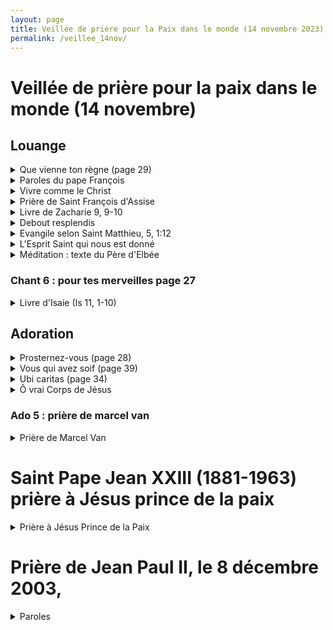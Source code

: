 ```yaml
---
layout: page
title: Veillée de prière pour la Paix dans le monde (14 novembre 2023)
permalink: /veillee_14nov/
---
```

# Veillée de prière pour la paix dans le monde (14 novembre)

## Louange
 
<details>
<summary> Que vienne ton règne (page 29) </summary>
  <br>
R. Que vienne ton règne,<br>
Que ton Nom soit sanctifié,<br>
Sur la terre comme au ciel,<br>
Que ta volonté soit faite.<br>
Que coule en torrents<br>
Ton Esprit de vérité.<br>
Donne-nous ton espérance,<br>
Ton amour, ta sainteté.<br>
<br>
1. Qui pourrait nous séparer<br>
De ton amour immense ?<br>
Qui pourrait nous détourner<br>
De ta miséricorde ?<br>
<br>
2. Tu habites nos louanges,<br>
Tu inspires nos prières,<br>
Nous attires en ta présence<br>
Pour nous tourner vers nos frères.<br>
<br>
Pont :<br>
Délivre-nous de tout mal,<br>
Donne la paix à ce temps !<br>
Libère-nous du péché,<br>
Toi qui fais miséricorde !<br>
Rassure-nous dans l’épreuve,<br>
Nous espérons ton Royaume !<br>
Tu nous promets le bonheur,<br>
L’Avènement de Jésus !<br>
<br>
3. Tu seras notre lumière,<br>
Il n’y aura plus de nuit.<br>
Ton Nom sera sur nos lèvres,<br>
De larmes, il n’y aura plus.<br>

</details>

<details>
<summary> Paroles du pape François </summary>
 <br>
« Dans le cœur et dans la pensée de Dieu notre monde est la 'maison de l’harmonie et de la paix', et est le lieu où tous peuvent trouver leur place et se sentir 'chez soi', parce que cela est « bon ». Tout le créé forme un ensemble harmonieux, bon, mais surtout les humains, faits à l’image et à la ressemblance de Dieu, sont une unique famille, dans laquelle les relations sont marquées par une fraternité réelle non seulement proclamée en paroles : l’un et l’autre sont le frère et la sœur à aimer, et la relation avec Dieu qui est amour, fidélité, bonté se reflète sur toutes les relations entre les êtres humains et apporte l’harmonie à la création tout entière. Le monde de Dieu est un monde dans lequel chacun se sent responsable de l’autre, du bien de l’autre. […]<br>

Quand l’homme pense seulement à lui-même, à ses propres intérêts et se place au centre, quand il se laisse séduire par les idoles de la domination et du pouvoir, quand il se met à la place de Dieu, alors il abîme toutes les relations, il ruine tout ; et il ouvre la porte à la violence, à l’indifférence, au conflit.[…]<br>

 Comme je voudrais que pendant un moment tous les hommes et toutes les femmes de bonne volonté regardent la Croix ! On peut y lire la réponse de Dieu : là, à la violence on ne répond pas par la violence, à la mort, on ne répond pas par le langage de la mort. Dans le silence de la Croix, se tait le bruit des armes et parle le langage de la réconciliation, du pardon, du dialogue, de la paix. […]<br>
 
Regarde la douleur de ton frère, et n’ajoute pas une autre douleur, arrête ta main, reconstruis l’harmonie qui s’est brisée ; et cela non par le conflit, mais par la rencontre ! Que se taisent les armes ! La guerre marque toujours l’échec de la paix, elle est toujours une défaite pour l’humanité. Encore une fois, les paroles de Paul VI résonnent : « Plus les uns contre les autres, plus, jamais !... Jamais plus la guerre, jamais plus la guerre ! » (Discours aux Nations unies, 4 octobre 1965 : AAS 57 [1965], 881). « La paix s’affermit seulement par la paix, celle qui n’est pas séparable des exigences de la justice, mais qui est alimentée par le sacrifice de soi, par la clémence, par la miséricorde, par la charité » (Message pour la Journée mondiale de la Paix 1976 AAS 67 [1975], 671). Frères et sœurs, pardon, dialogue, réconciliation sont les paroles de la paix : […] au Moyen-Orient, partout dans le monde ! Prions, ce soir, pour la réconciliation et pour la paix, travaillons pour la réconciliation et pour la paix, et devenons tous, dans tous les milieux, des hommes et des femmes de réconciliation et de paix ! Ainsi-soit-il. »
</details>

<details>
<summary> Vivre comme le Christ </summary>
 <br>
 
R. Vivre comme le Christ, toujours livré à l’amour,<br>
Pour aller son chemin de vie,<br>
Dans la confiance, la force et la louange.<br>
<br>
1. Ne soyez pas ces ombres d’hommes<br>
Qui vont devant eux au hasard.<br>
Mais faites fructifier en vous<br>
Les dons que Dieu vous a donnés pour vivre.<br>
<br>
2. Pour préparer votre avenir,<br>
Demandez simplement à̀ Dieu<br>
La force de bien accomplir<br>
Tout ce qu’il attendra de nous pour vivre<br>
<br>
3. Tant que le souffle nous tient vie,<br>
Il nous faut bénir notre Dieu<br>
Nous chanterons sans nous lasser<br>
Son infinie miséricorde pour vivre<br>
<br>
4. Soyez compatissants et bons<br>
Pour tous ceux qui souffrent et qui pleurent<br>
Vous savez que votre bonheur<br>
Est de semer la joie de Dieu pour vivre<br>
<br>
5. Avec un cœur plein de confiance,<br>
Remettez à Dieu votre vie<br>
Ayez foi en sa providence,<br>
C’est son amour qui nous conduit pour vivre.<br>
<br>
</details>

<details>
<summary> Prière de Saint François d'Assise </summary>
 <br>
 
Seigneur, fais de moi un instrument de ta paix,
Là où est la haine, que je mette l’amour.
Là où est l’offense, que je mette le pardon.
Là où est la discorde, que je mette l’union.
Là où est l’erreur, que je mette la vérité.
Là où est le doute, que je mette la foi.
Là où est le désespoir, que je mette l’espérance.
Là où sont les ténèbres, que je mette la lumière.
Là où est la tristesse, que je mette la joie.
O Seigneur, que je ne cherche pas tant à
être consolé qu’à consoler,
à être compris qu’à comprendre,
à être aimé qu’à aimer.
Car c’est en se donnant qu’on reçoit,
c’est en s’oubliant qu’on se retrouve,
c’est en pardonnant qu’on est pardonné,
c’est en mourant qu’on ressuscite à l’éternelle vie. 
Chant 3 

Qu'ils sont beaux sur toutes les montagnes
Les pieds de celui qui porte la nouvelle
Qui annonce la paix, la joie, la délivrance
Et qui te dit que ton Dieu règne
Qu'ils sont beaux sur toutes les montagnes
Les pieds de celui qui porte la nouvelle
Qui annonce la paix, la joie, la délivrance
Et qui te dit que ton Dieu règne
R. Eclatez tous en criant de joie
Car le Seigneur a racheté son peuple
Il nous a libéré du joug de l'esclavage
Et nous a donné son esprit
Réveille-toi, ô Jérusalem
Revêtue de tes habits de fête
Et secoue ta poussière, avance vers ton Dieu
Car il a consolé son peuple
Réveille-toi, ô Jérusalem
Revêtue de tes habits de fête
Et secoue ta poussière, avance vers ton Dieu
Car il a consolé son peuple


Oh écoutez l'arbre des guetteurs
Ils élèvent la voix
Et ils crient d'allégresse
Car de leurs propres yeux
Ils ont vu le Seigneur
Revenir en gloire à Sion
Oh écoutez l'arbre des guetteurs
Ils élèvent la voix
Et ils crient d'allégresse
Car de leurs propres yeux
Ils ont vu le Seigneur
Revenir en gloire à Sion

</details> 

<details>
<summary> Livre de Zacharie 9, 9-10 </summary>
 <br>
« Exulte de toutes tes forces, fille de Sion ! Pousse des cris de joie, fille de Jérusalem ! Voici ton roi qui vient à toi : il est juste et victorieux, pauvre et monté sur un âne, un ânon, le petit d’une ânesse.
Ce roi fera disparaître d’Éphraïm les chars de guerre, et de Jérusalem les chevaux de combat ; il brisera l’arc de guerre, et il proclamera la paix aux nations. »

</details>

<details>
<summary> Debout resplendis </summary>
 <br>

1. Debout, resplendis, car voici ta lumière,
Et sur toi la gloire du Seigneur (bis).
Lève les yeux et regarde au loin,
Que ton coeur tressaille d’allégresse.
Voici tes fils qui reviennent vers toi,
Et tes filles portées sur la hanche.
R.Jérusalem, Jérusalem,
Quitte ta robe de tristesse !
Jérusalem, Jérusalem,
Chante et danse pour ton Dieu!


2.Toutes les nations marcheront vers ta lumière,
Et les Roys à ta clarté naissante (bis).
De nombreux troupeaux de chameaux te couvriront,
Les trésors des mers afflueront vers toi,
Ils viendront d’Epha, de Saba, de Qédar,
Faisant monter vers Dieu la louange.
3.Les fils d’étrangers rebâtiront tes remparts,
Et leurs Roys passeront par tes portes (bis).
Je ferai de toi un sujet de joie,
On t’appellera « Ville du Seigneur ».
Les jours de ton deuil seront tous accomplis,
Parmi les nations tu me glorifieras.

</details>

<details>
<summary> Evangile selon Saint Matthieu, 5, 1:12 </summary>
 <br>
 
Heureux les pauvres de cœur, car le royaume des Cieux est à eux.
Heureux ceux qui pleurent, car ils seront consolés.
Heureux les doux, car ils recevront la terre en héritage.
Heureux ceux qui ont faim et soif de la justice, car ils seront rassasiés.
Heureux les miséricordieux, car ils obtiendront miséricorde.
Heureux les cœurs purs, car ils verront Dieu.
Heureux les artisans de paix, car ils seront appelés fils de Dieu.
Heureux ceux qui sont persécutés pour la justice, car le royaume des Cieux est à eux.
Heureux êtes-vous si l’on vous insulte, si l’on vous persécute et si l’on dit faussement toute sorte de mal contre vous, à cause de moi.
Réjouissez-vous, soyez dans l’allégresse, car votre récompense est grande dans les cieux ! C’est ainsi qu’on a persécuté les prophètes qui vous ont précédés.

</details>

<details>
<summary> L'Esprit Saint qui nous est donné </summary>
 <br>

R. L’Esprit Saint qui nous est donné
Fait de nous tous des fils de Dieu
Appelés à la liberté,
Glorifions Dieu par notre vie !

1. Nés de l’amour de notre Dieu,
Fils de lumière, sel de la terre,
Ferments d’amour au cœur du monde
Par la puissance de l’Esprit.

2. À son image, il nous a faits
Pour nous aimer comme il nous aime,
Sa ressemblance reste gravée
Au fond des cœurs de ceux qui l’aiment.

3. Tous ceux qu’anime l’Esprit Saint
Sont délivrés de toute peur
Et désormais fils adoptifs,
Ils sont devenus fils du Père.

4. N’ayons pas peur d’être des saints
Puisque le Christ nous a aimés,
Ouvrons les portes à l’espérance,
Soyons des témoins de sa paix !

5. À nos côtés se tient Marie
Mère du Christ, Mère des hommes,
Notre soutien et notre guide
Dans notre marche vers son Fils.

</details>

<details>
<summary> Méditation : texte du Père d'Elbée </summary>
 <br>
 
C’est un devoir pour vous de répandre autour de vous cette paix douce et joyeuse à la fois, mais, ainsi que le remarquait finement Petite Thérèse, « non pas comme des juges de paix, mais comme des anges de paix ». Ici encore l’Hostie nous parle. Le silence vivant de l’Hostie nous prêche une paix céleste. Jésus a besoin de la trouver au moins dans les cœurs de ses amis, puisque c’est l’héritage que nous avons reçu de lui. […]. Malgré les adjurations des Papes et des Évêques, malgré les efforts plus ou moins désintéressés de certains chefs d’Etat, malgré les organisations internationales, c’est la guerre partout. Et la cause profonde de ces discordes c’est l’orgueil des nations et des hommes. Chacun de nous en est, en partie, responsable, car c’est par les cœurs de ceux qui l’aiment et qu’il aura rempli de sa divine paix [...] que Jésus la rayonnera dans le monde. Le premier moyen de travailler pour la paix du monde, c’est de laisser Jésus l’établir dans nos âmes.
Croire à l’amour – Père d’Elbée

</details>

### Chant 6 : pour tes merveilles page 27

<details>
<summary>Livre d'Isaie (Is 11, 1-10)</summary>
 <br>
 
Un rameau sortira de la souche de Jessé, père de David, un rejeton jaillira de ses racines.
 Sur lui reposera l’esprit du Seigneur : esprit de sagesse et de discernement, esprit de conseil et de force, esprit de connaissance et de crainte du Seigneur 
– qui lui inspirera la crainte du Seigneur. Il ne jugera pas sur l’apparence ; il ne se prononcera pas sur des rumeurs.
 Il jugera les petits avec justice ; avec droiture, il se prononcera en faveur des humbles du pays. Du bâton de sa parole, il frappera le pays ; du souffle de ses lèvres, il fera mourir le méchant.
 La justice est la ceinture de ses hanches ; la fidélité est la ceinture de ses reins.
 Le loup habitera avec l’agneau, le léopard se couchera près du chevreau, le veau et le lionceau seront nourris ensemble, un petit garçon les conduira.
La vache et l’ourse auront même pâture, leurs petits auront même gîte. Le lion, comme le bœuf, mangera du fourrage.
Le nourrisson s’amusera sur le nid du cobra ; sur le trou de la vipère, l’enfant étendra la main.
Il n’y aura plus de mal ni de corruption sur toute ma montagne sainte ; car la connaissance du Seigneur remplira le pays comme les eaux recouvrent le fond de la mer.
Ce jour-là, la racine de Jessé, père de David, sera dressée comme un étendard pour les peuples, les nations la chercheront, et la gloire sera sa demeure.

</details>

## Adoration

<details>
<summary> Prosternez-vous (page 28)</summary>
 <br>
</details>

<details>
<summary> Vous qui avez soif (page 39) </summary>
 <br>
</details>

<details>
<summary> Ubi caritas (page 34)</summary>
 <br>
</details>

<details>
<summary> Ô vrai Corps de Jésus </summary>
 <br>
</details>

### Ado 5 : prière de marcel van

<details>
<summary> Prière de Marcel Van </summary>
 <br>

 Seigneur Jésus, aie compassion de la France,
daigne l'étreindre dans ton Amour
et lui en montrer toute la tendresse.
Fais que, remplie d'Amour pour toi,
elle contribue à te faire aimer de toutes les nations de la terre.
Ô Amour de Jésus, nous prenons ici l'engagement de te rester à jamais fidèles
et de travailler d'un cœur ardent à répandre ton Règne dans tout l'univers.
Amen

</details>

# Saint Pape Jean XXIII (1881-1963) prière à Jésus prince de la paix

<details>
<summary> Prière à Jésus Prince de la Paix </summary>
 <br>
 
« Ô Prince de la paix, Jésus ressuscité, regarde avec bienveillance l'humanité entière. De Toi seul, elle attend aide et secours. Comme au temps de Ta vie terrestre, toujours Tu préfères les petits, les humbles, ceux qui souffrent. Tu vas toujours au-devant des pécheurs. Fais que tous T'invoquent et Te trouvent, pour avoir en Toi la voie, la vérité et la vie. Accorde-nous Ta paix, Agneau immolé pour notre salut : « Agneau de Dieu qui enlèves le péché du monde, donne-nous la Paix ! » Éloigne du cœur des hommes tout ce qui peut compromettre leur paix, confirme-les dans la vérité, dans la justice et dans l'amour fraternel. Éclaire les dirigeants ; que leurs efforts, en vue du bien-être des peuples, soient unis à l'effort en vue de leur assurer la paix. Enflamme la volonté de tous afin de renverser les barrières qui divisent, afin de renforcer les liens de la charité. Enflamme la volonté de tous afin que tous soient prêts à comprendre, à compatir, à pardonner, afin que tous soient unis dans Ton nom, et que triomphe dans les cœurs, les familles, le monde entier, la paix, Ta paix. Ainsi soit-il. »

</details>

# Prière de Jean Paul II, le 8 décembre 2003,

<details>
<summary> Paroles </summary>
 <br>
 
Reine de la paix, prie pour nous!
C'est vers Toi que se tourne notre regard
avec la plus grande anxiété,
à Toi que nous avons recours
avec une confiance plus insistante
en ces temps marqués
par de nombreuses incertitudes et craintes
pour le destin présent et à venir de notre planète.
Vers Toi,
source de l'humanité rachetée par le Christ,
finalement libérée de l'esclavage
du mal et du péché,
nous élevons ensemble
une supplication pressante et confiante:
Écoute le cri de douleur des victimes
des guerres et de tant de formes de violence,
qui ensanglantent la terre.
Dissipe les ténèbres de la tristesse
et de la solitude,
de la haine et de la vengeance.
Ouvre l'esprit et le coeur de tous
à la confiance et au pardon!
Reine de la paix, prie pour nous!
Mère de Miséricorde et d'espérance,
obtiens pour les hommes
et les femmes du troisième millénaire
le don précieux de la paix:
la paix dans les coeurs et dans les familles,
dans les communautés et entre les peuples;
la paix en particulier pour ces nations
où l'on continue chaque jour
à se battre et à mourir.
Fais que chaque être humain,
de toute race et de toute culture,
rencontre et accueille Jésus,
venu sur la Terre dans le mystère de Noël
pour nous donner "sa" paix.
Mère, Reine de la paix,
donne-nous le Christ, véritable paix du monde !
Amen

</details>
 

